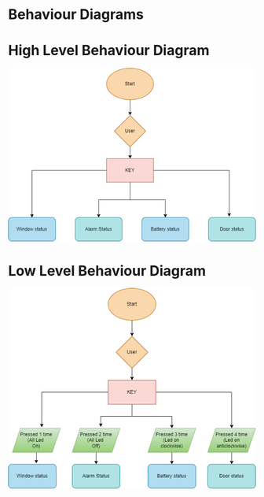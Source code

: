 # Behaviour Diagrams
# High Level Behaviour Diagram
![](https://github.com/naveenreddiedodla/M3_grpno.48/blob/304092b0c7c809ee8a4526507aaa6cdc6adbfcf7/BiCom_System/2_Architecture/Bicom%20High%20level%20Behavioural%20Diagram.png)
# Low Level Behaviour Diagram
![](https://github.com/naveenreddiedodla/M3_grpno.48/blob/6644a6b671fd6b0cf6f8416be5d2dc6d7b5d8f5a/BiCom_System/2_Architecture/Bicom%20Low%20Level%20Behaviour%20Diagram.png)
